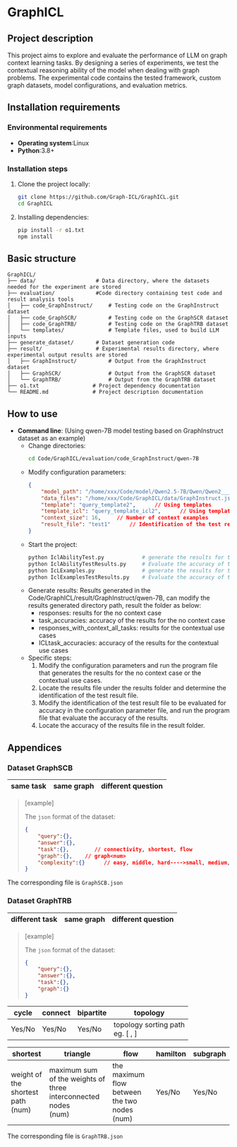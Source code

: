 # GraphICL

## Project description

This project aims to explore and evaluate the performance of LLM on graph context learning tasks. By designing a series of experiments, we test the contextual reasoning ability of the model when dealing with graph problems. The experimental code contains the tested framework, custom graph datasets, model configurations, and evaluation metrics.

## Installation requirements

### Environmental requirements

- **Operating system**:Linux
- **Python**:3.8+

### Installation steps

1. Clone the project locally:
    ```bash
    git clone https://github.com/Graph-ICL/GraphICL.git
    cd GraphICL
    ```

2. Installing dependencies:
    ```bash
    pip install -r o1.txt
    npm install
    ```





## Basic structure
    GraphICL/
    ├── data/                   # Data directory, where the datasets needed for the experiment are stored
    ├── evaluation/             #Code directory containing test code and result analysis tools
    │   ├── code_GraphInstruct/     # Testing code on the GraphInstruct dataset
    │   ├── code_GraphSCR/          # Testing code on the GraphSCR dataset
    │   ├── code_GraphTRB/          # Testing code on the GraphTRB dataset
    │   └── templates/              # Template files, used to build LLM inputs
    ├── generate_dataset/       # Dataset generation code
    ├── result/                 # Experimental results directory, where experimental output results are stored
    │   ├── GraphInstruct/          # Output from the GraphInstruct dataset
    │   ├── GraphSCR/               # Output from the GraphSCR dataset
    │   └── GraphTRB/               # Output from the GraphTRB dataset
    ├── o1.txt                 # Project dependency documentation
    └── README.md              # Project description documentation
    

## How to use

- **Command line**:
    (Using qwen-7B model testing based on GraphInstruct dataset as an example)
    - Change directories:
        ```bash
        cd Code/GraphICL/evaluation/code_GraphInstruct/qwen-7B
        ```
    - Modify configuration parameters:
        ```json
        {
            "model_path": "/home/xxx/Code/model/Qwen2.5-7B/Qwen/Qwen2___5-7B-Instruct",     // Model path
            "data_files": "/home/xxx/Code/GraphICL/data/GraphInstruct.json",        // Dataset path
            "template": "query_template2",      // Using templates
            "template_icl": "query_template_icl2",      // Using templates
            "context_size": 16,     // Number of context examples
            "result_file": "test1"      // Identification of the test result file to be evaluated for accuracy
        }
        ```
    - Start the project:
        ```bash
        python IclAbilityTest.py            # generate the results for the no context case
        python IclAbilityTestResults.py     # Evaluate the accuracy of the results for the no context case
        python IcLExamples.py               # generate the results for the contextual use cases
        python IclExamplesTestResults.py    # Evaluate the accuracy of the results for the contextual use cases
        ```
    - Generate results:
        Results generated in the Code/GraphICL/result/GraphInstruct/qwen-7B, can modify the results generated directory path, result the folder as below:
        - responses: results for the no context case
        - task_accuracies: accuracy of the results for the no context case
        - responses_with_context_all_tasks: results for the contextual use cases
        - ICLtask_accuracies: accuracy of the results for the contextual use cases
    - Specific steps:
        1. Modify the configuration parameters and run the program file that generates the results for the no context case or the contextual use cases.
        2. Locate the results file under the results folder and determine the identification of the test result file.
        3. Modify the identification of the test result file to be evaluated for accuracy in the configuration parameter file, and run the program file that evaluate the accuracy of the results.
        4. Locate the accuracy of the results file in the result folder.

## Appendices

### Dataset GraphSCB

| same task | same graph | different question |
| --------- | ---------- | ----------------- |


> [example]
>
> The `json` format of the dataset:
>
> ```json
> {
>     "query":{},
>     "answer":{},
>     "task":{},		// connectivity, shortest, flow
>     "graph":{},    // graph<num>
>     "complexity":{}      // easy, middle, hard---->small, medium, large
> }
> ```
>

The corresponding file is `GraphSCB.json`

### Dataset GraphTRB

| different task | same graph | different question |
| -------------- | ---------- | ------------------ |


> [example]
>
> The `json` format of the dataset:
>
> ```json
> {
>     "query":{},
>     "answer":{},
>     "task":{},
>     "graph":{}
> }
> ```

| cycle  | connect | bipartite | topology                             |
| ------ | ------- | --------- | ------------------------------------ |
| Yes/No | Yes/No  | Yes/No    | topology sorting path<br />eg. [ , ] |

| shortest                               | triangle                                                     | flow                                              | hamilton | subgraph |
| -------------------------------------- | ------------------------------------------------------------ | ------------------------------------------------- | -------- | -------- |
| weight of the shortest path<br />(num) | maximum sum of the weights of three interconnected nodes<br />(num) | the maximum flow between the two nodes<br />(num) | Yes/No   | Yes/No   |

The corresponding file is `GraphTRB.json`



